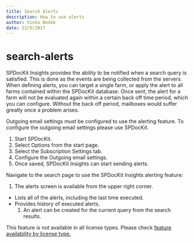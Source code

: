 ```yaml
---
title: Search Alerts
description: How to use alerts
author: Vinko Bedek
date: 22/5/2017
---
```


# search-alerts

SPDocKit Insights provides the ability to be notified when a search query is satisfied. This is done as the events are being collected from the servers. When defining alerts, you can target a single farm, or apply the alert to all farms contained within the SPDocKit database. Once sent, the alert for a farm will not be evaluated again within a certain back off time period, which you can configure. Without the back off period, mailboxes would suffer greatly once a problem arises.

Outgoing email settings must be configured to use the alerting feature. To configure the outgoing email settings please use SPDocKit.

1. Start SPDocKit.
2. Select Options from the start page.
3. Select the Subscription Settings tab.
4. Configure the Outgoing email settings.
5. Once saved, SPDocKit Insights can start sending alerts.

Navigate to the search page to use the SPDocKit Insights alerting feature:  
1. The alerts screen is available from the upper right corner.

* Lists all of the alerts, including the last time executed.
* Provides history of executed alerts.
  1. An alert can be created for the current query from the search results.

This feature is not available in all license types. Please check [feature availability by license type.](https://www.spdockit.com/orders)

